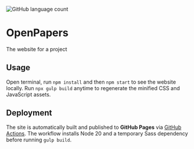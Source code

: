 ![GitHub language count](https://img.shields.io/github/languages/count/atalaydenknalbant/openpapers) 

# OpenPapers
The website for a project

## Usage
Open terminal, run `npm install` and then `npm start` to see the website locally.
Run `npx gulp build` anytime to regenerate the minified CSS and JavaScript assets.

## Deployment
The site is automatically built and published to **GitHub Pages** via
[GitHub Actions](.github/workflows/gh-pages.yml).
The workflow installs Node 20 and a temporary Sass dependency before running `gulp build`.
